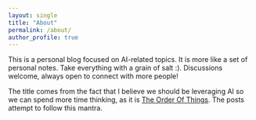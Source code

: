 ```yaml
---
layout: single
title: "About"
permalink: /about/
author_profile: true
---
```


This is a personal blog focused on AI-related topics. It is more like a set of
personal notes. Take everything with a grain of salt :). Discussions welcome,
always open to connect with more people!

The title comes from the fact that I believe we should be leveraging AI so we
can spend more time thinking, as it is
[The Order Of
Things](https://memory-alpha.fandom.com/wiki/Rocks_and_Shoals_(episode)). The
posts attempt to follow this mantra.